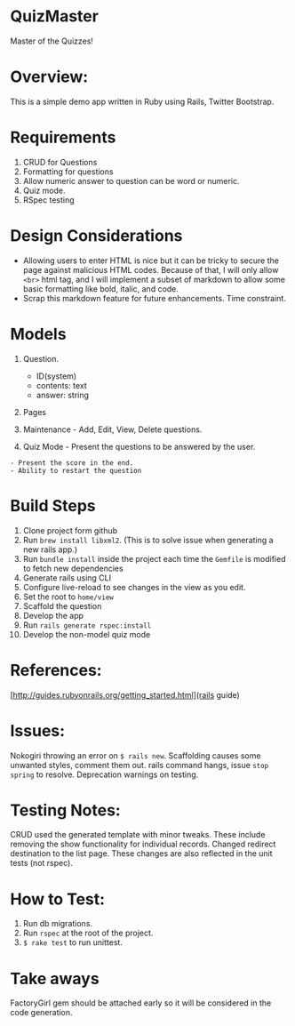 # QuizMaster
Master of the Quizzes!


# Overview:
This is a simple demo app written in Ruby using Rails, Twitter Bootstrap.


# Requirements

1. CRUD for Questions
2. Formatting for questions
3. Allow numeric answer to question can be word or numeric.
4. Quiz mode.
5. RSpec testing


# Design Considerations

- Allowing users to enter HTML is nice but it can be tricky to secure the page against malicious HTML codes.  Because of that, I will only allow `<br>` html tag, and I will implement a subset of markdown to allow some basic formatting like bold, italic, and code.
- Scrap this markdown feature for future enhancements.  Time constraint.


# Models

1. Question.
    - ID(system)
    - contents: text
    - answer: string

2. Pages

  1. Maintenance - Add, Edit, View, Delete questions.

  2. Quiz Mode - Present the questions to be answered by the user.

    - Present the score in the end.
    - Ability to restart the question


# Build Steps

1. Clone project form github
2. Run `brew install libxml2`.  (This is to solve issue when generating a new rails app.)
3. Run `bundle install` inside the project each time the `Gemfile` is modified to fetch new dependencies
4. Generate rails using CLI
5. Configure live-reload to see changes in the view as you edit.
6. Set the root to `home/view`
7. Scaffold the question
8. Develop the app
9. Run `rails generate rspec:install`
10. Develop the non-model quiz mode


# References:
[http://guides.rubyonrails.org/getting_started.html](rails guide)


# Issues:

Nokogiri throwing an error on `$ rails new`.
Scaffolding causes some unwanted styles, comment them out.
rails command hangs, issue `stop spring` to resolve.
Deprecation warnings on testing.


# Testing Notes:

CRUD used the generated template with minor tweaks.  These include removing the show functionality for individual records. Changed redirect destination to the list page.  These changes are also reflected in the unit tests (not rspec).

# How to Test:

1. Run db migrations.
2. Run `rspec` at the root of the project.
3. `$ rake test` to run unittest.

# Take aways
FactoryGirl gem should be attached early so it will be considered in the code generation.



